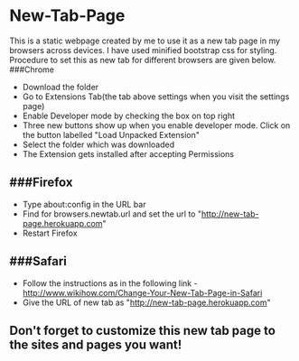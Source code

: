 # New-Tab-Page
This is a static webpage created by me to use it as a new tab page in my browsers across devices. I have used minified bootstrap css for styling.
Procedure to set this as new tab for different browsers are given below.
###Chrome
* Download the folder
* Go to Extensions Tab(the tab above settings when you visit the settings page)
* Enable Developer mode by checking the box on top right
* Three new buttons show up when you enable developer mode. Click on the button labelled "Load Unpacked Extension"
* Select the folder which was downloaded
* The Extension gets installed after accepting Permissions

###Firefox
--------
* Type about:config in the URL bar
* Find for browsers.newtab.url and set the url to "http://new-tab-page.herokuapp.com"
* Restart Firefox

###Safari
--------
* Follow the instructions as in the following link - http://www.wikihow.com/Change-Your-New-Tab-Page-in-Safari
* Give the URL of new tab as "http://new-tab-page.herokuapp.com"

Don't forget to customize this new tab page to the sites and pages you want!
--------

